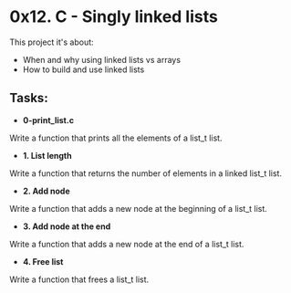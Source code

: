 # 0x12. C - Singly linked lists

This project it's about:

- When and why using linked lists vs arrays
- How to build and use linked lists

## Tasks:

 - **0-print_list.c**

 Write a function that prints all the elements of a list_t list.

 - **1. List length**

 Write a function that returns the number of elements in a linked list_t list.

 - **2. Add node**

 Write a function that adds a new node at the beginning of a list_t list.

 - **3. Add node at the end**

 Write a function that adds a new node at the end of a list_t list.

 - **4. Free list**

 Write a function that frees a list_t list.
